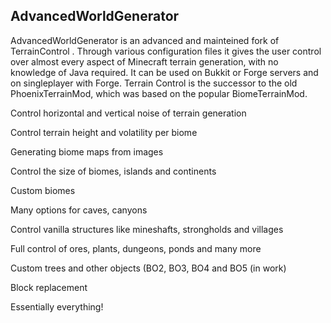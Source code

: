 ## AdvancedWorldGenerator
AdvancedWorldGenerator is an advanced and mainteined fork of TerrainControl . Through various configuration files it gives the user control over almost every aspect of Minecraft terrain generation, with no knowledge of Java required. It can be used on Bukkit or Forge servers and on singleplayer with Forge. Terrain Control is the successor to the old PhoenixTerrainMod, which was based on the popular BiomeTerrainMod.

Control horizontal and vertical noise of terrain generation

Control terrain height and volatility per biome

Generating biome maps from images

Control the size of biomes, islands and continents

Custom biomes

Many options for caves, canyons

Control vanilla structures like mineshafts, strongholds and villages

Full control of ores, plants, dungeons, ponds and many more

Custom trees and other objects (BO2, BO3, BO4 and BO5 (in work)

Block replacement


Essentially everything!
